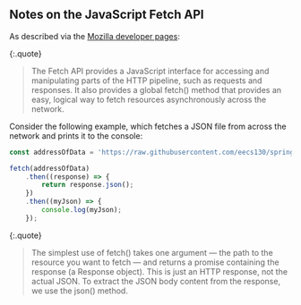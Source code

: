 ## Notes on the JavaScript Fetch API

As described via the <a href="https://developer.mozilla.org/en-US/docs/Web/API/Fetch_API/Using_Fetch" target="_blank">Mozilla developer pages</a>:

{:.quote}
> The Fetch API provides a JavaScript interface for accessing and manipulating parts of the HTTP pipeline, such as requests and responses. It also provides a global fetch() method that provides an easy, logical way to fetch resources asynchronously across the network.

Consider the following example, which fetches a JSON file from across the network and prints it to the console:

```js
const addressOfData = 'https://raw.githubusercontent.com/eecs130/spring2021/master/course-files/tutorials/tutorial06/04-gallery-ajax/data/flowers.json'

fetch(addressOfData)
    .then((response) => {
        return response.json();
    })
    .then((myJson) => {
        console.log(myJson);
    });
```

{:.quote}
> The simplest use of fetch() takes one argument — the path to the resource you want to fetch — and returns a promise containing the response (a Response object). This is just an HTTP response, not the actual JSON. To extract the JSON body content from the response, we use the json() method.
